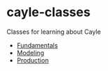 # cayle-classes

Classes for learning about Cayle

* [Fundamentals](fundamentals.md)
* [Modeling](modeling.md)
* [Production](production.md)
